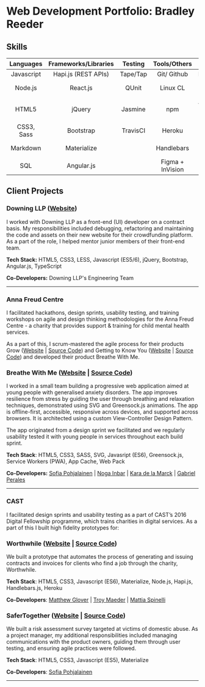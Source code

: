 # Web Development Portfolio: Bradley Reeder

## Skills

| Languages | Frameworks/Libraries | Testing   | Tools/Others | Databases                  | Methodologies |
|:---------:|:--------------------:|:---------:|:------------:|:--------------------------:|:-------------------------:|
| Javascript| Hapi.js (REST APIs)              | Tape/Tap  | Git/ Github  | PostgreSQL                 | Agile |
| Node.js   | React.js             | QUnit     | Linux CL     | Redis                      | User-Centered Design |
| HTML5     | jQuery               | Jasmine   | npm          | App Cache/ Service Workers | Web Acccessibility |
| CSS3, Sass| Bootstrap            | TravisCI  | Heroku       |                            | Test-driven Development |
| Markdown  | Materialize          |           | Handlebars   |                            | Usability Testing |
| SQL       | Angular.js                     |           |  Figma + InVision            |    | Pair Programming |

## Client Projects

### Downing LLP ([Website](https://www.downing.co.uk/))

I worked with Downing LLP as a front-end (UI) developer on a contract basis. My responsibilities included debugging, refactoring and maintaining the code and assets on their new website for their crowdfunding platform. As a part of the role, I helped mentor junior members of their front-end team.

**Tech Stack:** HTML5, CSS3, LESS, Javascript (ES5/6), jQuery, Bootstrap, Angular.js, TypeScript

**Co-Developers:** Downing LLP's Engineering Team

---

### Anna Freud Centre

I facilitated hackathons, design sprints, usability testing, and training workshops on agile and design thinking methodologies for the Anna Freud Centre - a charity that provides support & training for child mental health services. 

As a part of this, I scrum-mastered the agile process for their products Grow ([Website](https://growgoals.co.uk/login) | [Source Code](https://github.com/CYPIAPT-LNDSE/goals-app)) and Getting to Know You ([Website](https://welcome-in.herokuapp.com/) | [Source Code](https://github.com/CYPIAPT-LNDSE/welcome-to-camhs)) and developed their product Breathe With Me.

### Breathe With Me ([Website](https://breathewithme.co.uk/) | [Source Code](https://github.com/CYPIAPT-LNDSE/Breathe-With-Me))

I worked in a small team building a progressive web application aimed at young people with generalised anxiety disorders. The app improves resilience from stress by guiding the user through breathing and relaxation techniques, demonstrated using SVG and Greensock.js animations. The app is offline-first, accessible, responsive across devices, and supported across browsers. It is architected using a custom View-Controller Design Pattern.

The app originated from a design sprint we facilitated and we regularly usability tested it with young people in services throughout each build sprint.

**Tech Stack**: HTML5, CSS3, SASS, SVG, Javasript (ES6), Greensock.js, Service Workers (PWA), App Cache, Web Pack

**Co-Developers:** [Sofia Pohjalainen](https://github.com/sofiapoh) | [Noga Inbar](https://github.com/nogainbar) | [Kara de la Marck](https://github.com/MarckK) | [Gabriel Perales](https://github.com/gabrielperales)

---

### CAST

I facilitated design sprints and usability testing as a part of CAST’s 2016 Digital Fellowship programme, which trains charities in digital services. As a part of this I built high fidelity prototypes for:

### Worthwhile ([Website](http://worthwhile-contract-manager.herokuapp.com/) | [Source Code](https://github.com/worthwhile-charity/hack-day))

We built a prototype that automates the process of generating and issuing contracts and invoices for clients who find a job through the charity, Worthwhile.

**Tech Stack**: HTML5, CSS3, Javascript (ES6), Materialize, Node.js, Hapi.js, Handlebars.js, Heroku

**Co-Developers**: [Matthew Glover](https://github.com/matthewglover) | [Troy Maeder](https://github.com/TroyMaeder) | [Mattia Spinelli](https://github.com/daymos)

### SaferTogether ([Website](https://safertogether.github.io/saferTogether/) | [Source Code](https://github.com/saferTogether/saferTogether))

We built a risk assessment survey targeted at victims of domestic abuse. As a project manager, my additional responsibilities included managing communications with the product owners, guiding them through user testing, and ensuring agile practices were followed.

**Tech Stack**: HTML5, CSS3, Javascript (ES5), Materialize

**Co-Developers**: [Sofia Pohjalainen](https://github.com/sofiapoh)

---
